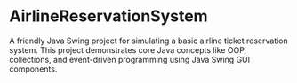 # AirlineReservationSystem
A friendly Java Swing project for simulating a basic airline ticket reservation system. This project demonstrates core Java concepts like OOP, collections, and event-driven programming using Java Swing GUI components.

